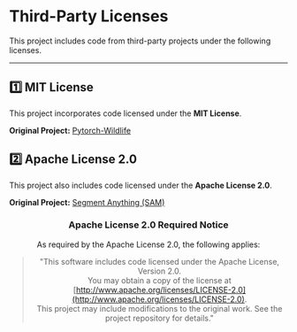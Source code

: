 # Third-Party Licenses

This project includes code from third-party projects under the following licenses.

---

## **1️⃣ MIT License**
This project incorporates code licensed under the **MIT License**.  

**Original Project:** [Pytorch-Wildlife](https://github.com/microsoft/CameraTraps/blob/main/LICENSE)  

















## **2️⃣ Apache License 2.0**
This project also includes code licensed under the **Apache License 2.0**.  

**Original Project:** [Segment Anything (SAM)](https://github.com/facebookresearch/segment-anything/blob/main/LICENSE) </center>
<div align=center>







### **Apache License 2.0 Required Notice**
As required by the Apache License 2.0, the following applies:  

> "This software includes code licensed under the Apache License, Version 2.0.  
> You may obtain a copy of the license at [http://www.apache.org/licenses/LICENSE-2.0](http://www.apache.org/licenses/LICENSE-2.0).  
> This project may include modifications to the original work. See the project repository for details."
